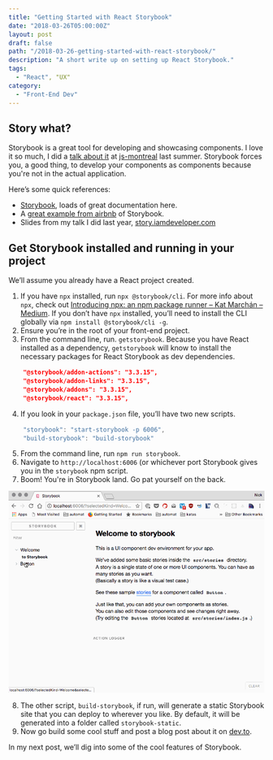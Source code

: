 ```yaml
---
title: "Getting Started with React Storybook"
date: "2018-03-26T05:00:00Z"
layout: post
draft: false
path: "/2018-03-26-getting-started-with-react-storybook/"
description: "A short write up on setting up React Storybook."
tags:
  - "React", "UX"
category:
  - "Front-End Dev"
---
```


## Story what?

Storybook is a great tool for developing and showcasing components. I love it so much, I did a [talk about it](https://story.iamdeveloper.com) at [js-montreal](http://js-montreal.org) last summer. Storybook forces you, a good thing, to develop your components as components because you're not in the actual application.

Here’s some quick references:

* [Storybook](https://storybook.js.org), loads of great documentation here.
* A [great example from airbnb](http://airbnb.io/react-dates) of Storybook.
* Slides from my talk I did last year, [story.iamdeveloper.com](http://story.iamdeveloper.com)

## Get Storybook installed and running in your project

We’ll assume you already have a React project created.

1. If you have `npx` installed, run `npx @storybook/cli`. For more info about `npx`, check out [Introducing npx: an npm package runner – Kat Marchán – Medium](https://medium.com/@maybekatz/introducing-npx-an-npm-package-runner-55f7d4bd282b). If you don’t have `npx` installed, you’ll need to install the CLI globally via `npm install @storybook/cli -g`.
2. Ensure you’re in the root of your front-end project.
3. From the command line, run. `getstorybook`. Because you have React installed as a dependency, `getstorybook` will know to install the necessary packages for React Storybook as dev dependencies.

```json
    "@storybook/addon-actions": "3.3.15",
    "@storybook/addon-links": "3.3.15",
    "@storybook/addons": "3.3.15",
    "@storybook/react": "3.3.15",
```

4. If you look in your `package.json` file, you’ll have two new scripts.

```javascript
    "storybook": "start-storybook -p 6006",
    "build-storybook": "build-storybook"
```

5. From the command line, run `npm run storybook`.
6. Navigate to `http://localhost:6006` (or whichever port Storybook gives you in the `storybook` npm script.
7. Boom! You're in Storybook land. Go pat yourself on the back.

![Screenshot of Storybook in action](./assets/storybook.gif)

8.  The other script, `build-storybook`, if run, will generate a static Storybook site that you can deploy to wherever you like. By default, it will be generated into a folder called `storybook-static`.
9. Now go build some cool stuff and post a blog post about it on [dev.to](https://dev.to/new).

In my next post, we’ll dig into some of the cool features of Storybook.